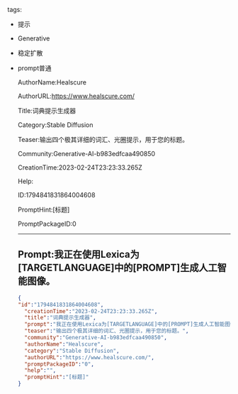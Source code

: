   tags: 
- 提示
- Generative
- 稳定扩散
- prompt普通

  AuthorName:Healscure

  AuthorURL:https://www.healscure.com/

  Title:词典提示生成器

  Category:Stable Diffusion

  Teaser:输出四个极其详细的词汇、光圈提示，用于您的标题。

  Community:Generative-AI-b983edfcaa490850

  CreationTime:2023-02-24T23:23:33.265Z

  Help:

  ID:1794841831864004608

  PromptHint:[标题]

  PromptPackageID:0

  ---

  ## Prompt:我正在使用Lexica为[TARGETLANGUAGE]中的[PROMPT]生成人工智能图像。

  ```json
  {
  "id":"1794841831864004608",
    "creationTime":"2023-02-24T23:23:33.265Z",
    "title":"词典提示生成器",
    "prompt":"我正在使用Lexica为[TARGETLANGUAGE]中的[PROMPT]生成人工智能图像。",
    "teaser":"输出四个极其详细的词汇、光圈提示，用于您的标题。",
    "community":"Generative-AI-b983edfcaa490850",
    "authorName":"Healscure",
    "category":"Stable Diffusion",
    "authorURL":"https://www.healscure.com/",
    "promptPackageID":"0",
    "help":"",
    "promptHint":"[标题]"
  }
  ```
